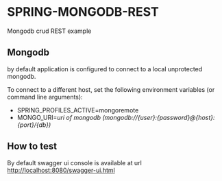 SPRING-MONGODB-REST
===================

Mongodb crud REST example

Mongodb
-------

by default application is configured to connect to a local unprotected mongodb.
 
To connect to a different host, set the following environment variables (or command line arguments):
* SPRING_PROFILES_ACTIVE=mongoremote
* MONGO_URI=*uri of mongodb (mongodb://{user}:{password}@{host}:{port}/{db})*


How to test
-----------

By default swagger ui console is available at url [http://localhost:8080/swagger-ui.html](http://localhost:8080/swagger-ui.html)